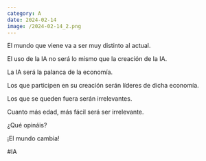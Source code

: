 ```yaml
--- 
category: A 
date: 2024-02-14 
image: /2024-02-14_2.png 
--- 
```


El mundo que viene va a ser muy distinto al actual. 

El uso de la IA no será lo mismo que la creación de la IA.

La IA será la palanca de la economía. 

Los que participen en su creación serán líderes de dicha economía. 

Los que se queden fuera serán irrelevantes. 

Cuanto más edad, más fácil será ser irrelevante. 

¿Qué opináis?

¡El mundo cambia!

#IA